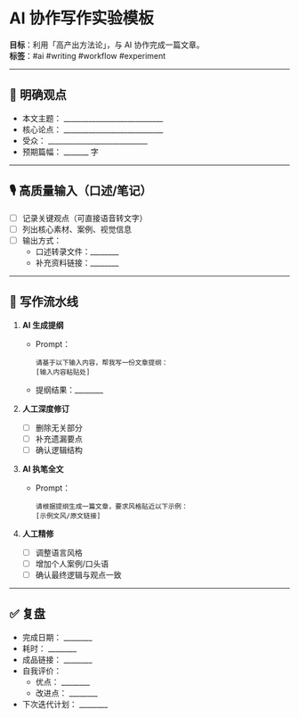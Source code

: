 # AI 协作写作实验模板
**目标**：利用「高产出方法论」，与 AI 协作完成一篇文章。  
**标签**：#ai #writing #workflow #experiment  

---

## 🎯 明确观点
- 本文主题： ____________________________  
- 核心论点： ____________________________  
- 受众： ____________________________  
- 预期篇幅： _______ 字  

---

## 🎙️ 高质量输入（口述/笔记）
- [ ] 记录关键观点（可直接语音转文字）  
- [ ] 列出核心素材、案例、视觉信息  
- [ ] 输出方式：  
  - 口述转录文件：________  
  - 补充资料链接：________  

---

## 📝 写作流水线

1. **AI 生成提纲**  
   - Prompt：  
     ```
     请基于以下输入内容，帮我写一份文章提纲：
     [输入内容粘贴处]
     ```
   - 提纲结果：________  

2. **人工深度修订**  
   - [ ] 删除无关部分  
   - [ ] 补充遗漏要点  
   - [ ] 确认逻辑结构  

3. **AI 执笔全文**  
   - Prompt：  
     ```
     请根据提纲生成一篇文章，要求风格贴近以下示例：
     [示例文风/原文链接]
     ```

4. **人工精修**  
   - [ ] 调整语言风格  
   - [ ] 增加个人案例/口头语  
   - [ ] 确认最终逻辑与观点一致  

---

## ✅ 复盘
- 完成日期： ________  
- 耗时： ________  
- 成品链接： ________  
- 自我评价：  
  - 优点： ________  
  - 改进点： ________  
- 下次迭代计划： ________  
